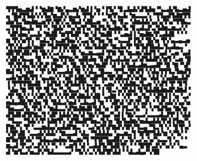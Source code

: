 ▜▜▜▅▃▆▟▝▝▆▟▇▝▇▞▄▃▆▞▆▟▐▝▅▝▐▜▞▝▊▃▙▟▞▟▜▟▅▝▚▃▟▞▙▃▅▟▄▝█▟▜▜▟▞▞▞▙▞▆▃▛▞▄▃▙▝▛▜▞▝▝▝▆▜▚▃▙▝▆▃▃▃▚▝▜▜▄▟▜▟▇▜▜▟▅▜▃▜▅▟▆▃▅▜▚▜▛▞▃▜▙▟▝▟█▃▅▝▚▝▆▝▊▃▝▟▆▟▟▞▄▞▄▜▚▞▜▜▙▃▃▜▜▜▅▃▙▝▜▝▚▝█▟▞▝▚▞▅▜▚▞▜▟▜▞▙▟▆▞▙▝▊▃▟▃▛▃▜▟▆▃▆▃▞▞▝▟▛▟▅▞▃▃▙▝▇▟█▝▆▜▜▟▛▝▆▝▟▝▆▟▉▝▝▃▅▟▐▝▅▟▇▞▛▃▟▟▊▝▝▝▆▝▛▞▅▜▚▝▚▟▃▜▚▃▆▜▅▞▞▃▄▜▞▜▅▝▆▝▚▃▃▛▐▜▞▝█▞▅▝▛▞▄▃▄▃▅▞▛▞▟▃▟▞▅▟▛▝▜▟▜▜▛▟▇▞▝▟▄▜▟▟▛▝▇▃▙▞▛▝▉▜▟▜▙▟▃▜▃▟▄▃▝▟▉▜▛▟▉▞▜▝█▞▞▃▞▞▝▝▊▝▅▃▆▃▄▟▝▛▇▝▇▝▆▃▆▞▟▟▜▝▄▟▝▃▅▝▄▟▞▟▊▞▙▃▄▝█▝▝▝▅▞▛▛▇▞▚▟▉▟▅▝▊▟▜▃▟▃▙▞▃▞▟▜▟▟▛▞▆▜▝▃▅▝█▝▛▞▛▟▄▜▞▟▚▛▐▜▅▞▚▝█▃▜▞▅▞▆▟▛▝▟▝▐▞▙▟▃▟▆▃▄▟▛▝▉▝▇▝▚▛▇▟▝▜▝▟▅▝▝▛▐▞▛▃▃▟▟▝▉▝▞▟▃▝█▃▃▝▛▜▃▜▛▟▜▝▞▟▄▜▜▜▃▜▅▟▜▃▟▞▆▜▙▜▜▝▄▃▅▞▞▝▅▛▐▟█▞▚▟▛▜▄▜▛▟▉▃▛▞▅▜▄▝▟▟▝▞▄▟▆▃▙▛▐▝▛▜▜▜▙▟▊▝▐▟▜▟▝▟▜▟▟▜▚▃▜▃▝▃▅▞▝▞▟▟▇▃▜▃▅▝▞▟▜▝▛▝▊▜▝▟▅▝▇▝▜▝▛▝█▝▆▝▚▞▙▃▞▝▟▝▊▝▐▝▉▃▚▞▛▟▟▝▊▜▟▟█▟▆▟▛▟▇▟▝▞▛▝█▞▞▝▞▟▛▞▛▝▞▞▛▟▛▟▇▟▞▟█▝▃▟▇▝▝▞▛▝▚▞▙▞▝▟▜▟▐▝▅▝▃▞▅▟▄▟█▞▛▟▅▝▊▝█▟▃▞▅▟▝▃▙▃▟▝▆▝▝▟▛▟▝▟▚▜▚▟▚▝▝▟▚▟▞▞▄▞▅▜▅▃▃▞▙▝▛▟▝▝▆▟▃▃▚▛▇▟▇▟▊▜▟▝▅▝▐▛▐▜▃▞▙▝▚▝▞▜▟▜▅▝▇▞▆▟▜▟▊▟▜▛▇▃▜▝▟▛▐▟▟▞▅▞▟▝▇▞▞▜▄▞▚▟▐▝▇▞▃▃▞▃▃▃▟▃▛▛▐▝▟▟▝▜▃▃▝▜▟▞▞▛▐▟▇▜▚▝▟▜▙▟▛▜▅▃▜▞▅▝█▞▙▟▆▞▅▟▄▟▟▞▛▟▐▜▅▞▚▛▇▞▚▝▛▝▃▃▆▟▄▞▄▟▟▛▇▃▝▝▃▞▅▜▚▛▇▟▚▜▛▞▜▃▄▝▜▃▜▝▞▝▊▜▚▞▚▜▛▟▊▝▃▃▟▞▟▟▞▝▇▃▃▟▝▟▃▝▜▟▟▟▄▝▄▃▆▃▜▝▇▜▛▜▟▞▆▝▞▜▞▝▇▜▅▜▛▟▞▝▜▟▄▃▅▟▅▞▙▃▆▞▜▝▜▜▛▜▄▟▉▞▃▜▞▃▞▃▚▞▚▃▃▜▝▃▝▝▆▃▟▝▛▃▞▃▛▞▞▝▚▝▝▃▆▜▝▟▝▃▟▟▜▞▜▟▊▜▚▝▝▝█▜▛▃▛▞▚▞▞▝▄▃▟▝▆▜▃▞▅▃▛▞▜▟▃▃▃▃▞▝▜▞▞▃▚▜▟▜▛▟▟▝▝▟▃▟▄▞▚▜▉
